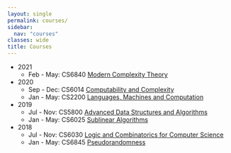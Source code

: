 ```yaml
---
layout: single
permalink: courses/
sidebar:
  nav: "courses"
classes: wide
title: Courses
---
```


- 2021
  - Feb - May: CS6840 [Modern Complexity Theory](6840/21/)
- 2020
  - Sep - Dec: CS6014 [Computability and Complexity](6014/20/)
  - Jan - May: CS2200 [Languages, Machines and Computation](2200/20/)
- 2019
  - Jul - Nov: CS5800 [Advanced Data Structures and Algorithms](5800/19/)
  - Jan - May: CS6025 [Sublinear Algorithms](6025/19/)
- 2018
  - Jul - Nov: CS6030 [Logic and Combinatorics for Computer Science](6030/18/)
  - Jan - May: CS6845 [Pseudorandomness](6845/18/)
